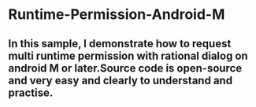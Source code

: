 # Runtime-Permission-Android-M

## In this sample, I demonstrate how to request multi runtime permission with rational dialog on android M or later.Source code is open-source and very easy and clearly to understand and practise.
